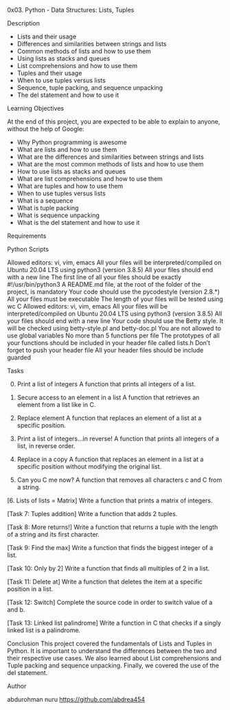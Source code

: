 0x03. Python - Data Structures: Lists, Tuples

Description

* Lists and their usage
* Differences and similarities between strings and lists
* Common methods of lists and how to use them
* Using lists as stacks and queues
* List comprehensions and how to use them
* Tuples and their usage
* When to use tuples versus lists
* Sequence, tuple packing, and sequence unpacking
* The del statement and how to use it

Learning Objectives

At the end of this project, you are expected to be able to explain to anyone, without the help of Google:

* Why Python programming is awesome
* What are lists and how to use them
* What are the differences and similarities between strings and lists
* What are the most common methods of lists and how to use them
* How to use lists as stacks and queues
* What are list comprehensions and how to use them
* What are tuples and how to use them
* When to use tuples versus lists
* What is a sequence
* What is tuple packing
* What is sequence unpacking
* What is the del statement and how to use it

Requirements

Python Scripts

Allowed editors: vi, vim, emacs
All your files will be interpreted/compiled on Ubuntu 20.04 LTS using python3 (version 3.8.5)
All your files should end with a new line
The first line of all your files should be exactly #!/usr/bin/python3
A README.md file, at the root of the folder of the project, is mandatory
Your code should use the pycodestyle (version 2.8.*)
All your files must be executable
The length of your files will be tested using wc
C
Allowed editors: vi, vim, emacs
All your files will be interpreted/compiled on Ubuntu 20.04 LTS using python3 (version 3.8.5)
All your files should end with a new line
Your code should use the Betty style. It will be checked using betty-style.pl and betty-doc.pl
You are not allowed to use global variables
No more than 5 functions per file
The prototypes of all your functions should be included in your header file called lists.h
Don’t forget to push your header file
All your header files should be include guarded

Tasks

0. Print a list of integers
A function that prints all integers of a list.

1. Secure access to an element in a list
A function that retrieves an element from a list like in C.

2. Replace element
A function that replaces an element of a list at a specific position.

3. Print a list of integers...in reverse!
A function that prints all integers of a list, in reverse order.

4. Replace in a copy
A function that replaces an element in a list at a specific position without modifying the original list.

5. Can you C me now?
A function that removes all characters c and C from a string.

[6. Lists of lists = Matrix]
Write a function that prints a matrix of integers.

[Task 7: Tuples addition]
Write a function that adds 2 tuples.

[Task 8: More returns!]
Write a function that returns a tuple with the length of a string and its first character.

[Task 9: Find the max]
Write a function that finds the biggest integer of a list.

[Task 10: Only by 2]
Write a function that finds all multiples of 2 in a list.

[Task 11: Delete at]
Write a function that deletes the item at a specific position in a list.

[Task 12: Switch]
Complete the source code in order to switch value of a and b.

[Task 13: Linked list palindrome]
Write a function in C that checks if a singly linked list is a palindrome.

Conclusion
This project covered the fundamentals of Lists and Tuples in Python. It is important to understand the differences between the two and their respective use cases. We also learned about List comprehensions and Tuple packing and sequence unpacking. Finally, we covered the use of the del statement.

Author

abdurohman nuru https://github.com/abdrea454

